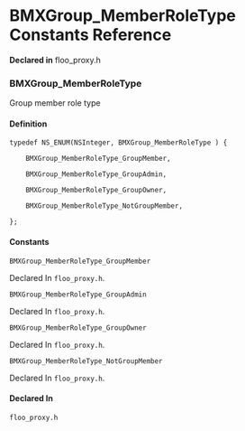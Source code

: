 # BMXGroup_MemberRoleType Constants Reference

  **Declared in** floo_proxy.h  

### BMXGroup_MemberRoleType

Group member role type

#### Definition
    typedef NS_ENUM(NSInteger, BMXGroup_MemberRoleType ) {   
        
        BMXGroup_MemberRoleType_GroupMember,
        
        BMXGroup_MemberRoleType_GroupAdmin,
        
        BMXGroup_MemberRoleType_GroupOwner,
        
        BMXGroup_MemberRoleType_NotGroupMember,
        
    };

#### Constants

<a name="" title="BMXGroup_MemberRoleType_GroupMember"></a><code>BMXGroup_MemberRoleType_GroupMember</code>

   Declared In `floo_proxy.h`.

<a name="" title="BMXGroup_MemberRoleType_GroupAdmin"></a><code>BMXGroup_MemberRoleType_GroupAdmin</code>

   Declared In `floo_proxy.h`.

<a name="" title="BMXGroup_MemberRoleType_GroupOwner"></a><code>BMXGroup_MemberRoleType_GroupOwner</code>

   Declared In `floo_proxy.h`.

<a name="" title="BMXGroup_MemberRoleType_NotGroupMember"></a><code>BMXGroup_MemberRoleType_NotGroupMember</code>

   Declared In `floo_proxy.h`.

#### Declared In
`floo_proxy.h`

